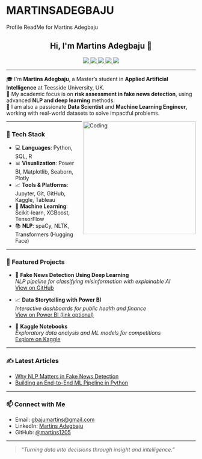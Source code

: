 # MARTINSADEGBAJU
Profile ReadMe for Martins Adegbaju
<h2 align="center">Hi, I'm Martins Adegbaju 👋</h2>

<!-- Social Links -->
<p align="center">
  <a href="https://www.linkedin.com/in/martinsadegbaju/" target="_blank">
    <img src="https://img.shields.io/badge/LinkedIn-%230077B5.svg?style=for-the-badge&logo=linkedin&logoColor=white" />
  </a>
  <a href="https://www.kaggle.com/adegbaju" target="_blank">
    <img src="https://img.shields.io/badge/Kaggle-20BEFF?style=for-the-badge&logo=kaggle&logoColor=white" />
  </a>
  <a href="https://medium.com/@gbajumartins" target="_blank">
    <img src="https://img.shields.io/badge/Medium-12100E?style=for-the-badge&logo=medium&logoColor=white" />
  </a>
  <a href="mailto:gbajumartins@gmail.com" target="_blank">
    <img src="https://img.shields.io/badge/Gmail-D14836?style=for-the-badge&logo=gmail&logoColor=white" />
  </a>
  <a href="https://github.com/martins1205" target="_blank">
    <img src="https://img.shields.io/badge/GitHub-000?style=for-the-badge&logo=github&logoColor=white" />
  </a>
</p>

---

🎓 I'm **Martins Adegbaju**, a Master’s student in **Applied Artificial Intelligence** at Teesside University, UK.  
🔬 My academic focus is on **risk assessment in fake news detection**, using advanced **NLP and deep learning** methods.  
💼 I am also a passionate **Data Scientist** and **Machine Learning Engineer**, working with real-world datasets to solve impactful problems.

<img align="right" alt="Coding" width="300" src="https://c.tenor.com/NOYF3f82b_gAAAAC/programmer.gif" />

---

### 🚀 Tech Stack

- 💻 **Languages**: Python, SQL, R  
- 📊 **Visualization**: Power BI, Matplotlib, Seaborn, Plotly  
- 📈 **Tools & Platforms**: Jupyter, Git, GitHub, Kaggle, Tableau  
- 🤖 **Machine Learning**: Scikit-learn, XGBoost, TensorFlow  
- 📚 **NLP**: spaCy, NLTK, Transformers (Hugging Face)

---

### 📌 Featured Projects

- 🧠 **Fake News Detection Using Deep Learning**  
  *NLP pipeline for classifying misinformation with explainable AI*  
  [View on GitHub](https://github.com/martins1205)

- 📈 **Data Storytelling with Power BI**  
  *Interactive dashboards for public health and finance*  
  [View on Power BI (link optional)](#)

- 🏅 **Kaggle Notebooks**  
  *Exploratory data analysis and ML models for competitions*  
  [Explore on Kaggle](https://www.kaggle.com/adegbaju)

---

### ✍️ Latest Articles

- [Why NLP Matters in Fake News Detection](https://medium.com/@gbajumartins)  
- [Building an End-to-End ML Pipeline in Python](https://medium.com/@gbajumartins)

---

### 📫 Connect with Me

- Email: gbajumartins@gmail.com  
- LinkedIn: [Martins Adegbaju](https://www.linkedin.com/in/martinsadegbaju/)  
- GitHub: [@martins1205](https://github.com/martins1205)

---

> *“Turning data into decisions through insight and intelligence.”*


